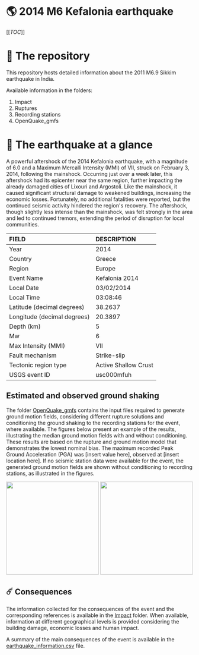 # 🌎 2014 M6 Kefalonia earthquake
[[_TOC_]]

# 📂 The repository

This repository hosts detailed information about the 2011 M6.9 Sikkim earthquake in India.

Available information in the folders:

1. Impact
2. Ruptures
3. Recording stations
4. OpenQuake_gmfs


# 🚀 The earthquake at a glance 

A powerful aftershock of the 2014 Kefalonia earthquake, with a magnitude of 6.0 and a Maximum Mercalli Intensity (MMI) of VII, struck on February 3, 2014, following the mainshock. Occurring just over a week later, this aftershock had its epicenter near the same region, further impacting the already damaged cities of Lixouri and Argostoli. Like the mainshock, it caused significant structural damage to weakened buildings, increasing the economic losses. Fortunately, no additional fatalities were reported, but the continued seismic activity hindered the region's recovery. The aftershock, though slightly less intense than the mainshock, was felt strongly in the area and led to continued tremors, extending the period of disruption for local communities.

| FIELD | DESCRIPTION |
|:------|:------------|
| Year | 2014 |
| Country | Greece |
| Region | Europe |
| Event Name | Kefalonia 2014 |
| Local Date | 03/02/2014 |
| Local Time | 03:08:46 |
| Latitude (decimal degrees) | 38.2637 |
| Longitude (decimal degrees) | 20.3897 |
| Depth (km) | 5 |
| Mw | 6 |
| Max Intensity (MMI) | VII |
| Fault mechanism | Strike-slip |
| Tectonic region type | Active Shallow Crust |
| USGS event ID | usc000mfuh |

## Estimated and observed ground shaking

The folder [OpenQuake_gmfs](./OpenQuake_gmfs/) contains the input files required to generate ground motion fields, considering different rupture solutions and conditioning the ground shaking to the recording stations for the event, where available. The figures below present an example of the results, illustrating the median ground motion fields with and without conditioning. These results are based on the rupture and ground motion model that demonstrates the lowest nominal bias. The maximum recorded Peak Ground Acceleration (PGA) was [insert value here], observed at [insert location here]. If no seismic station data were available for the event, the generated ground motion fields are shown without conditioning to recording stations, as illustrated in the figures.

<img src="./OpenQuake_gmfs/median_gmf_stations_none.png" height="250">
<img src="./OpenQuake_gmfs/median_gmf_stations_seismic.png" height="250">

## ☄️ Consequences

The information collected for the consequences of the event and the corresponding references is available in the [Impact](./Impact) folder. When available, information at different geographical levels is provided considering the building damage, economic losses and human impact.

A summary of the main consequences of the event is available in the [earthquake_information.csv](./earthquake_information.csv) file.